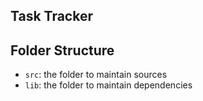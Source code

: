 ## Task Tracker 


## Folder Structure

- `src`: the folder to maintain sources
- `lib`: the folder to maintain dependencies


